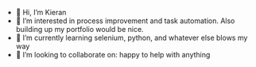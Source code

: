 - 👋 Hi, I’m Kieran
- 👀 I’m interested in process improvement and task automation. Also building up my portfolio would be nice.
- 🌱 I’m currently learning selenium, python, and whatever else blows my way
- 💞️ I’m looking to collaborate on: happy to help with anything

<!---
K33k0/K33k0 is a ✨ special ✨ repository because its `README.md` (this file) appears on your GitHub profile.
You can click the Preview link to take a look at your changes.
--->

